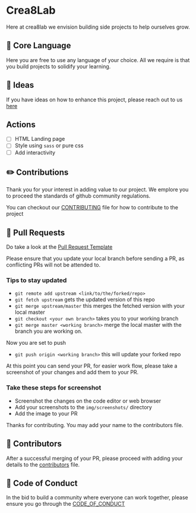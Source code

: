 # Crea8Lab

Here at crea8lab we envision building side projects to help ourselves grow.

## :large_orange_diamond: Core Language

Here you are free to use any language of your choice. All we require is that you build projects to solidify your learning.

## 🔅 Ideas

If you have ideas on how to enhance this project, please reach out to us [here](phavorsparks@gmail.com)

## Actions

- [ ] HTML Landing page
- [ ] Style using `sass` or pure css
- [ ] Add interactivity

## ✏️ Contributions

Thank you for your interest in adding value to our project. We emplore you to proceed the standards of github community regulations.

You can checkout our [CONTRIBUTING](CONTRIBUTING.md) file for how to contribute to the project

## 🔌 Pull Requests

Do take a look at the [Pull Request Template](PULL_REQUEST_TEMPLATE.md)

Please ensure that you update your local branch before sending a PR, as conflicting PRs will not be attended to.

### Tips to stay updated

- `git remote add upstream <link/to/the/forked/repo>`
- `git fetch upstream` gets the updated version of this repo
- `git merge upstream/master` this merges the fetched version with your local master
- `git checkout <your own branch>` takes you to your working branch
- `git merge master <working branch>` merge the local master with the branch you are working on.

Now you are set to push

- `git push origin <working branch>` this will update your forked repo

At this point you can send your PR, for easier work flow, please take a screenshot of your changes and add them to your PR.

### Take these steps for screenshot

- Screenshot the changes on the code editor or web browser
- Add your screenshots to the `img/screenshots/` directory
- Add the image to your PR

Thanks for contributing. You may add your name to the contributors file.

## 👯 Contributors

After a successful merging of your PR, please proceed with adding your details to the [contributors](contributors.md) file.

## 👮 Code of Conduct

In the bid to build a community where everyone can work together, please ensure you go through the [CODE_OF_CONDUCT](CODE_OF_CONDUCT.md)
